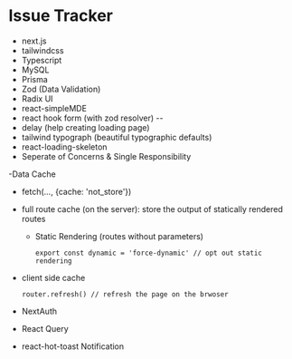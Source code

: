 # Issue Tracker

- next.js
- tailwindcss
- Typescript
- MySQL
- Prisma
- Zod (Data Validation)
- Radix UI
- react-simpleMDE
- react hook form (with zod resolver) -- 
- delay (help creating loading page)
- tailwind typograph (beautiful typographic defaults)
- react-loading-skeleton 
- Seperate of Concerns & Single Responsibility

-Data Cache
  - fetch(..., {cache: 'not_store'})
  - full route cache (on the server): store the output of statically rendered routes
    - Static Rendering (routes without parameters)
      ```tsx
      export const dynamic = 'force-dynamic' // opt out static rendering
      ```
  - client side cache
    ```tsx
    router.refresh() // refresh the page on the brwoser
    ```

- NextAuth

- React Query

- react-hot-toast Notification